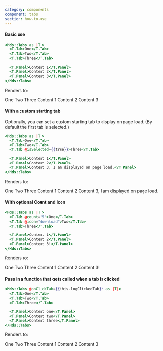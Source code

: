 ```yaml
---
category: components
component: tabs
section: how-to-use
---
```


#### Basic use

```handlebars
<Hds::Tabs as |T|>
  <T.Tab>One</T.Tab>
  <T.Tab>Two</T.Tab>
  <T.Tab>Three</T.Tab>

  <T.Panel>Content 1</T.Panel>
  <T.Panel>Content 2</T.Panel>
  <T.Panel>Content 3</T.Panel>
</Hds::Tabs>
```

Renders to:

One Two Three Content 1 Content 2 Content 3

#### With a custom starting tab

Optionally, you can set a custom starting tab to display on page load. (By default the first tab is selected.)

```handlebars
<Hds::Tabs as |T|>
  <T.Tab>One</T.Tab>
  <T.Tab>Two</T.Tab>
  <T.Tab @isSelected={{true}}>Three</T.Tab>

  <T.Panel>Content 1</T.Panel>
  <T.Panel>Content 2</T.Panel>
  <T.Panel>Content 3, I am displayed on page load.</T.Panel>
</Hds::Tabs>
```

Renders to:

One Two Three Content 1 Content 2 Content 3, I am displayed on page load.

#### With optional Count and Icon

```handlebars
<Hds::Tabs as |T|>
  <T.Tab @count="5">One</T.Tab>
  <T.Tab @icon="download">Two</T.Tab>
  <T.Tab>Three</T.Tab>

  <T.Panel>Content 1</T.Panel>
  <T.Panel>Content 2</T.Panel>
  <T.Panel>Content 3!</T.Panel>
</Hds::Tabs>
```

Renders to:

One Two Three Content 1 Content 2 Content 3!

#### Pass in a function that gets called when a tab is clicked

```handlebars
<Hds::Tabs @onClickTab={{this.logClickedTab}} as |T|>
  <T.Tab>One</T.Tab>
  <T.Tab>Two</T.Tab>
  <T.Tab>Three</T.Tab>

  <T.Panel>Content one</T.Panel>
  <T.Panel>Content two</T.Panel>
  <T.Panel>Content three</T.Panel>
</Hds::Tabs>
```

Renders to:

One Two Three Content 1 Content 2 Content 3